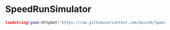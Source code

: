 # SpeedRunSimulator

```lua
loadstring(game:HttpGet("https://raw.githubusercontent.com/Axure0/SpeedRunSimulator/refs/heads/main/main.lua"))()
```
